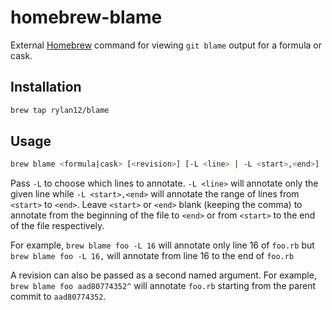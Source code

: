 # homebrew-blame

External [Homebrew](https://github.com/Homebrew/brew) command for viewing `git blame` output for a formula or cask.

## Installation

```sh
brew tap rylan12/blame
```

## Usage

```sh
brew blame <formula|cask> [<revision>] [-L <line> | -L <start>,<end>]
```

Pass `-L` to choose which lines to annotate. `-L <line>` will annotate only the given line while `-L <start>,<end>` will annotate the range of lines from `<start>` to `<end>`. Leave `<start>` or `<end>` blank (keeping the comma) to annotate from the beginning of the file to `<end>` or from `<start>` to the end of the file respectively.

For example, `brew blame foo -L 16` will annotate only line 16 of `foo.rb` but `brew blame foo -L 16,` will annotate from line 16 to the end of `foo.rb`

A revision can also be passed as a second named argument. For example, `brew blame foo aad80774352^` will annotate `foo.rb` starting from the parent commit to `aad80774352`.

